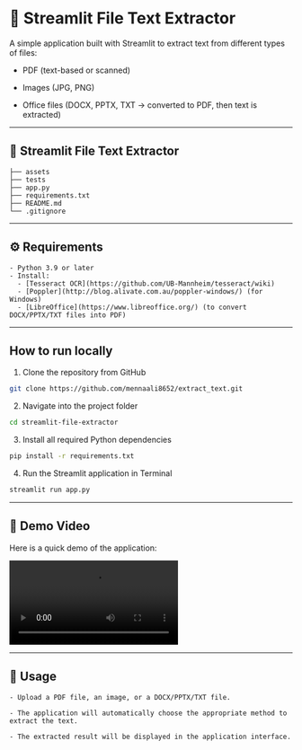 # 📄 Streamlit File Text Extractor

A simple application built with Streamlit to extract text from different types of files:

- PDF (text-based or scanned)

- Images (JPG, PNG)

- Office files (DOCX, PPTX, TXT → converted to PDF, then text is extracted)

---
## 📄 Streamlit File Text Extractor
``` 
├── assets
├── tests
├── app.py
├── requirements.txt
├── README.md
└── .gitignore
```
---

## ⚙️ Requirements
```
- Python 3.9 or later
- Install:
  - [Tesseract OCR](https://github.com/UB-Mannheim/tesseract/wiki)
  - [Poppler](http://blog.alivate.com.au/poppler-windows/) (for Windows)
  - [LibreOffice](https://www.libreoffice.org/) (to convert DOCX/PPTX/TXT files into PDF)

```
---
## How to run locally

1. Clone the repository from GitHub
```bash
git clone https://github.com/mennaali8652/extract_text.git
```
2. Navigate into the project folder
```bash
cd streamlit-file-extractor
```
3. Install all required Python dependencies
```bash
pip install -r requirements.txt
```

4. Run the Streamlit application in Terminal
```bash
streamlit run app.py
```

---

## 🎥 Demo Video
Here is a quick demo of the application:

![Watch the demo](assets/demo.mp4)

---

## 🧪 Usage
```
- Upload a PDF file, an image, or a DOCX/PPTX/TXT file.

- The application will automatically choose the appropriate method to extract the text.

- The extracted result will be displayed in the application interface.

```
